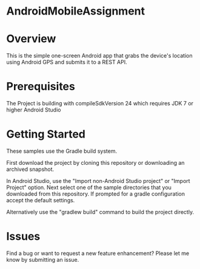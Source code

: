 # AndroidMobileAssignment

# Overview

This is the simple one-screen Android app that grabs the device's location using Android GPS and submits it to a REST API.

# Prerequisites

The Project is building with compileSdkVersion 24 which requires JDK 7 or higher
Android Studio

# Getting Started

These samples use the Gradle build system.

First download the project by cloning this repository or downloading an archived snapshot.

In Android Studio, use the "Import non-Android Studio project" or "Import Project" option. Next select one of the sample directories that you downloaded from this repository. If prompted for a gradle configuration accept the default settings.

Alternatively use the "gradlew build" command to build the project directly.

# Issues

Find a bug or want to request a new feature enhancement? Please let me know by submitting an issue.
